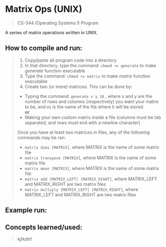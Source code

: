 # Matrix Ops (UNIX)

> CS-344 (Operating Systems I) Program

A series of matrix operations written in UNIX.

## How to compile and run:
> 1. Copy/paste all program code into a directory
> 2. In that directory, type the command: `chmod +x generate` to make *generate* function executable  
> 3. Type the command: `chmod +x matrix` to make *matrix* function executable
> 4. Create two (or more) matrices. This can be done by:
> - Typing the command: `generate x y 10` , where x and y are the  number of rows and columns (respectively) you want your matrix to be, and `m1` is the name of the file where it will be stored  
> **or**  
> - Making your own custom matrix inside a file (columns must be tab separated, and rows must end with a newline character)  

> Once you have at least two matrices in files, any of the following commands may be ran:
> - `matrix dims [MATRIX]`, where MATRIX is the name of some matrix file  
> - `matrix transpose [MATRIX]`, where MATRIX is the name of some matrix file  
> - `matrix mean [MATRIX]`, where MATRIX is the name of some matrix file  
> - `matrix add [MATRIX_LEFT] [MATRIX_RIGHT]`, where MATRIX_LEFT and MATRIX_RIGHT are two matrix files  
> - `matrix multiply [MATRIX_LEFT] [MATRIX_RIGHT]`, where MATRIX_LEFT and MATRIX_RIGHT are two matrix files  

## Example run:
>

## Concepts learned/used:
> kjfkdhf
